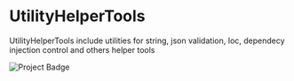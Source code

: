 # UtilityHelperTools
UtilityHelperTools include utilities for string, json validation, Ioc, dependecy injection control and others helper tools

<img src="https://ci.appveyor.com/api/projects/status/github/utilityhelpertools" alt="Project Badge">
